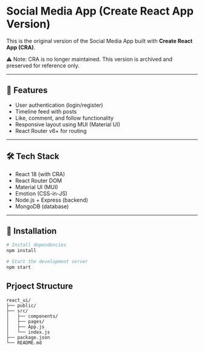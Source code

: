 # Social Media App (Create React App Version)

This is the original version of the Social Media App built with **Create React App (CRA)**.

⚠️ Note: CRA is no longer maintained. This version is archived and preserved for reference only.

---

## 🚀 Features

- User authentication (login/register)
- Timeline feed with posts
- Like, comment, and follow functionality
- Responsive layout using MUI (Material UI)
- React Router v6+ for routing

---

## 🛠 Tech Stack

- React 18 (with CRA)
- React Router DOM
- Material UI (MUI)
- Emotion (CSS-in-JS)
- Node.js + Express (backend)
- MongoDB (database)

---

## 🔧 Installation

```bash
# Install dependencies
npm install

# Start the development server
npm start

```


## Prjoect Structure

```
react_ui/
├── public/
├── src/
│   ├── components/
│   ├── pages/
│   ├── App.js
│   └── index.js
├── package.json
└── README.md
